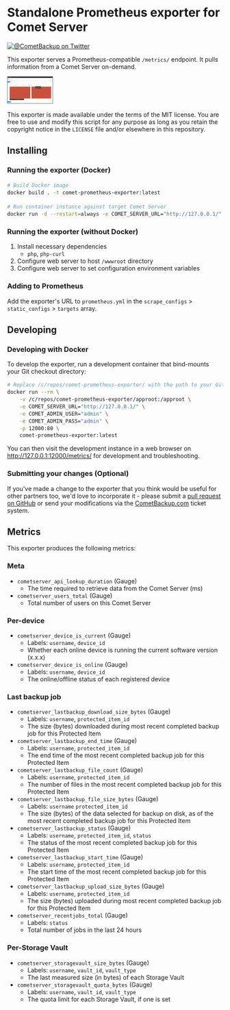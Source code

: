 # Standalone Prometheus exporter for Comet Server

[![@CometBackup on Twitter](https://img.shields.io/badge/twitter-%40CometBackup-blue.svg?style=flat)](https://twitter.com/CometBackup)

This exporter serves a Prometheus-compatible `/metrics/` endpoint. It pulls information from a Comet Server on-demand.

[![](doc/screenshot.thumb.jpg)](doc/screenshot.png)

This exporter is made available under the terms of the MIT license. You are free to use and modify this script for any purpose as long as you retain the copyright notice in the `LICENSE` file and/or elsewhere in this repository.

## Installing

### Running the exporter (Docker)

```bash
# Build Docker image
docker build . -t comet-prometheus-exporter:latest

# Run container instance against target Comet Server
docker run -d --restart=always -e COMET_SERVER_URL="http://127.0.0.1/" -e COMET_ADMIN_USER="admin" -e COMET_ADMIN_PASS="admin" -p 80:80 comet-prometheus-exporter:latest
```

### Running the exporter (without Docker)

1. Install necessary dependencies
    - `php`, `php-curl`
2. Configure web server to host `/wwwroot` directory
3. Configure web server to set configuration environment variables

### Adding to Prometheus

Add the exporter's URL to `prometheus.yml` in the `scrape_configs` > `static_configs` > `targets` array.

## Developing

### Developing with Docker

To develop the exporter, run a development container that bind-mounts your Git checkout directory:

```bash
# Replace /c/repos/comet-prometheus-exporter/ with the path to your Git checkout
docker run --rm \
    -v /c/repos/comet-prometheus-exporter/approot:/approot \
    -e COMET_SERVER_URL="http://127.0.0.1/" \
    -e COMET_ADMIN_USER="admin" \
    -e COMET_ADMIN_PASS="admin" \
    -p 12000:80 \
    comet-prometheus-exporter:latest
```

You can then visit the development instance in a web browser on http://127.0.0.1:12000/metrics/ for development and troubleshooting.

### Submitting your changes (Optional)

If you've made a change to the exporter that you think would be useful for other partners too, we'd love to incorporate it - please submit a [pull request on GitHub](https://github.com/CometBackup/comet-prometheus-exporter/pulls) or send your modifications via the [CometBackup.com](https://cometbackup.com/) ticket system.

## Metrics

This exporter produces the following metrics:

### Meta

- `cometserver_api_lookup_duration` (Gauge)
    - The time required to retrieve data from the Comet Server (ms)
- `cometserver_users_total` (Gauge)
    - Total number of users on this Comet Server

### Per-device

- `cometserver_device_is_current` (Gauge)
    - Labels: `username`, `device_id`
    - Whether each online device is running the current software version (x.x.x)
- `cometserver_device_is_online` (Gauge)
    - Labels: `username`, `device_id`
    - The online/offline status of each registered device

### Last backup job

- `cometserver_lastbackup_download_size_bytes` (Gauge)
    - Labels: `username`, `protected_item_id`
    - The size (bytes) downloaded during most recent completed backup job for this Protected Item
- `cometserver_lastbackup_end_time` (Gauge)
    - Labels: `username`, `protected_item_id`
    - The end time of the most recent completed backup job for this Protected Item
- `cometserver_lastbackup_file_count` (Gauge)
    - Labels: `username`, `protected_item_id`
    - The number of files in the most recent completed backup job for this Protected Item
- `cometserver_lastbackup_file_size_bytes` (Gauge)
    - Labels: `username` `protected_item_id`
    - The size (bytes) of the data selected for backup on disk, as of the most recent completed backup job for this Protected Item
- `cometserver_lastbackup_status` (Gauge)
    - Labels: `username`, `protected_item_id`, `status`
    - The status of the most recent completed backup job for this Protected Item
- `cometserver_lastbackup_start_time` (Gauge)
    - Labels: `username`, `protected_item_id`
    - The start time of the most recent completed backup job for this Protected Item
- `cometserver_lastbackup_upload_size_bytes` (Gauge)
    - Labels: `username`, `protected_item_id`
    - The size (bytes) uploaded during most recent completed backup job for this Protected Item
- `cometserver_recentjobs_total` (Gauge)
    - Labels: `status`
    - Total number of jobs in the last 24 hours

### Per-Storage Vault

- `cometserver_storagevault_size_bytes` (Gauge)
    - Labels: `username`, `vault_id`, `vault_type`
    - The last measured size (in bytes) of each Storage Vault
- `cometserver_storagevault_quota_bytes` (Gauge)
    - Labels: `username`, `vault_id`, `vault_type`
    - The quota limit for each Storage Vault, if one is set
